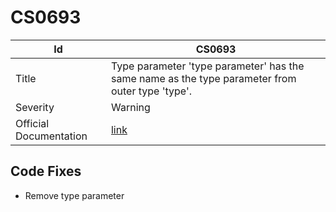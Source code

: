 # CS0693

| Id                     | CS0693                                                                                           |
| ---------------------- | ------------------------------------------------------------------------------------------------ |
| Title                  | Type parameter 'type parameter' has the same name as the type parameter from outer type 'type'\. |
| Severity               | Warning                                                                                          |
| Official Documentation | [link](http://docs.microsoft.com/en-us/dotnet/csharp/misc/cs0693)                                |

## Code Fixes

* Remove type parameter
